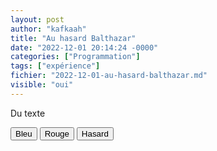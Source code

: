 ```yaml
---
layout: post
author: "kafkaah"
title: "Au hasard Balthazar"
date: "2022-12-01 20:14:24 -0000"
categories: ["Programmation"]
tags: ["expérience"]
fichier: "2022-12-01-au-hasard-balthazar.md"
visible: "oui"
---
```



<!-- Cet élément <script> doit être présent et doit avoir l'id = "scriptacular" -->
<script id="scriptacular" type="text/javascript">
  //Ici, on code ce qu'on veut
  console.log("Invoqué avec: " + clr);
  
    function couleurAuHasard(){
    return '#' + Math.floor(Math.random() * 16777215).toString(16)
  }
  
  function couleur(el, clr){
    let repeter = 1,
        couleurAppliquee,
        compteur = 0
    const p = document.getElementById('para')
    if(clr === 'hasard'){
      repeter = 100
    }
    
    const timer = setInterval(() => {
      let couleurAppliquee = clr === 'hasard' ? couleurAuHasard() : clr
      el.style.color = couleurAppliquee 
      p.style.color = couleurAppliquee
      console.log(couleurAppliquee)
      compteur++
      if(compteur >= repeter) {
        clearInterval(timer)
      }
    }, 400)
    
  }
    
  }
  //Toute fonction requise directement dans la page
  //doit être attribuée à window de cette manière
  window.couleur = couleur
</script>

<!-- On peut injecter n'importe quel code HTML ici  -->
<div id="box">
  <p id="para">Du texte</p>
  <!-- La fonction "couleur" a été déclarée plus haut  -->
  <!-- "this" représente l'élément HTML lui-même (ici, les boutons. Voir "el" dans la fonction)  -->
  <button onclick="couleur(this, 'blue');">Bleu</button>
  <button onclick="couleur(this, 'red');">Rouge</button>
  <button onclick="couleur(this, 'hasard');">Hasard</button>
<div>
  
<!-- Cet élément <style> doit être présent tel quel à la fin du post  -->
<!-- Il permet d'injecter et de rendre actif le code plus haut dans la page  -->
<style onload="const el = document.getElementById('scriptacular');window.addEventListener('load', () => eval(el.innerHTML));"/>
